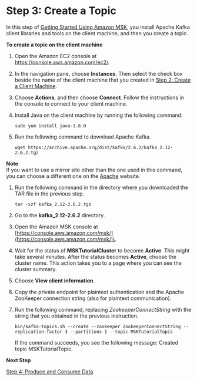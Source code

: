 # Step 3: Create a Topic<a name="create-topic"></a>

In this step of [Getting Started Using Amazon MSK](getting-started.md), you install Apache Kafka client libraries and tools on the client machine, and then you create a topic\.

**To create a topic on the client machine**

1. Open the Amazon EC2 console at [https://console\.aws\.amazon\.com/ec2/](https://console.aws.amazon.com/ec2/)\.

1. In the navigation pane, choose **Instances**\. Then select the check box beside the name of the client machine that you created in [Step 2: Create a Client Machine](create-client-machine.md)\.

1. Choose **Actions**, and then choose **Connect**\. Follow the instructions in the console to connect to your client machine\.

1. Install Java on the client machine by running the following command:

   ```
   sudo yum install java-1.8.0
   ```

1. Run the following command to download Apache Kafka\. 

   ```
   wget https://archive.apache.org/dist/kafka/2.6.2/kafka_2.12-2.6.2.tgz
   ```
**Note**  
If you want to use a mirror site other than the one used in this command, you can choose a different one on the [Apache](https://www.apache.org/dyn/closer.cgi?path=/kafka/1.1.1/kafka_2.11-1.1.1.tgz) website\.

1. Run the following command in the directory where you downloaded the TAR file in the previous step\.

   ```
   tar -xzf kafka_2.12-2.6.2.tgz
   ```

1. Go to the **kafka\_2\.12\-2\.6\.2** directory\.

1. Open the Amazon MSK console at [https://console.aws.amazon.com/msk/](https://console.aws.amazon.com/msk/)\.

1. Wait for the status of **MSKTutorialCluster** to become **Active**\. This might take several minutes\. After the status becomes **Active**, choose the cluster name\. This action takes you to a page where you can see the cluster summary\.

1. Choose **View client information**\.

1. Copy the private endpoint for plaintext authentication and the Apache ZooKeeper connection string \(also for plaintext communication\)\.

1. Run the following command, replacing *ZookeeperConnectString* with the string that you obtained in the previous instruction\.

   ```
   bin/kafka-topics.sh --create --zookeeper ZookeeperConnectString --replication-factor 3 --partitions 1 --topic MSKTutorialTopic
   ```

   If the command succeeds, you see the following message: Created topic MSKTutorialTopic\.

**Next Step**

[Step 4: Produce and Consume Data](produce-consume.md)